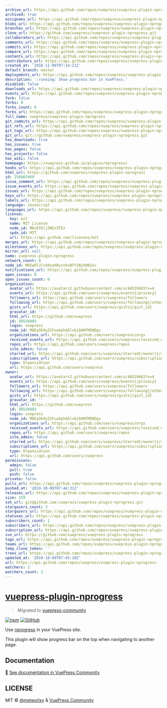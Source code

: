 ```yaml
---
archive_url: https://api.github.com/repos/vuepress/vuepress-plugin-nprogress/{archive_format}{/ref}
archived: true
assignees_url: https://api.github.com/repos/vuepress/vuepress-plugin-nprogress/assignees{/user}
blobs_url: https://api.github.com/repos/vuepress/vuepress-plugin-nprogress/git/blobs{/sha}
branches_url: https://api.github.com/repos/vuepress/vuepress-plugin-nprogress/branches{/branch}
clone_url: https://github.com/vuepress/vuepress-plugin-nprogress.git
collaborators_url: https://api.github.com/repos/vuepress/vuepress-plugin-nprogress/collaborators{/collaborator}
comments_url: https://api.github.com/repos/vuepress/vuepress-plugin-nprogress/comments{/number}
commits_url: https://api.github.com/repos/vuepress/vuepress-plugin-nprogress/commits{/sha}
compare_url: https://api.github.com/repos/vuepress/vuepress-plugin-nprogress/compare/{base}...{head}
contents_url: https://api.github.com/repos/vuepress/vuepress-plugin-nprogress/contents/{+path}
contributors_url: https://api.github.com/repos/vuepress/vuepress-plugin-nprogress/contributors
created_at: '2018-11-08T07:14:21Z'
default_branch: master
deployments_url: https://api.github.com/repos/vuepress/vuepress-plugin-nprogress/deployments
description: ':running: Show progress bar in VuePress.'
disabled: false
downloads_url: https://api.github.com/repos/vuepress/vuepress-plugin-nprogress/downloads
events_url: https://api.github.com/repos/vuepress/vuepress-plugin-nprogress/events
fork: false
forks: 0
forks_count: 0
forks_url: https://api.github.com/repos/vuepress/vuepress-plugin-nprogress/forks
full_name: vuepress/vuepress-plugin-nprogress
git_commits_url: https://api.github.com/repos/vuepress/vuepress-plugin-nprogress/git/commits{/sha}
git_refs_url: https://api.github.com/repos/vuepress/vuepress-plugin-nprogress/git/refs{/sha}
git_tags_url: https://api.github.com/repos/vuepress/vuepress-plugin-nprogress/git/tags{/sha}
git_url: git://github.com/vuepress/vuepress-plugin-nprogress.git
has_downloads: true
has_issues: true
has_pages: false
has_projects: false
has_wiki: false
homepage: https://vuepress.github.io/plugins/nprogress/
hooks_url: https://api.github.com/repos/vuepress/vuepress-plugin-nprogress/hooks
html_url: https://github.com/vuepress/vuepress-plugin-nprogress
id: 156665469
issue_comment_url: https://api.github.com/repos/vuepress/vuepress-plugin-nprogress/issues/comments{/number}
issue_events_url: https://api.github.com/repos/vuepress/vuepress-plugin-nprogress/issues/events{/number}
issues_url: https://api.github.com/repos/vuepress/vuepress-plugin-nprogress/issues{/number}
keys_url: https://api.github.com/repos/vuepress/vuepress-plugin-nprogress/keys{/key_id}
labels_url: https://api.github.com/repos/vuepress/vuepress-plugin-nprogress/labels{/name}
language: JavaScript
languages_url: https://api.github.com/repos/vuepress/vuepress-plugin-nprogress/languages
license:
  key: mit
  name: MIT License
  node_id: MDc6TGljZW5zZTEz
  spdx_id: MIT
  url: https://api.github.com/licenses/mit
merges_url: https://api.github.com/repos/vuepress/vuepress-plugin-nprogress/merges
milestones_url: https://api.github.com/repos/vuepress/vuepress-plugin-nprogress/milestones{/number}
mirror_url: null
name: vuepress-plugin-nprogress
network_count: 0
node_id: MDEwOlJlcG9zaXRvcnkxNTY2NjU0Njk=
notifications_url: https://api.github.com/repos/vuepress/vuepress-plugin-nprogress/notifications{?since,all,participating}
open_issues: 0
open_issues_count: 0
organization:
  avatar_url: https://avatars2.githubusercontent.com/u/48539483?v=4
  events_url: https://api.github.com/users/vuepress/events{/privacy}
  followers_url: https://api.github.com/users/vuepress/followers
  following_url: https://api.github.com/users/vuepress/following{/other_user}
  gists_url: https://api.github.com/users/vuepress/gists{/gist_id}
  gravatar_id: ''
  html_url: https://github.com/vuepress
  id: 48539483
  login: vuepress
  node_id: MDEyOk9yZ2FuaXphdGlvbjQ4NTM5NDgz
  organizations_url: https://api.github.com/users/vuepress/orgs
  received_events_url: https://api.github.com/users/vuepress/received_events
  repos_url: https://api.github.com/users/vuepress/repos
  site_admin: false
  starred_url: https://api.github.com/users/vuepress/starred{/owner}{/repo}
  subscriptions_url: https://api.github.com/users/vuepress/subscriptions
  type: Organization
  url: https://api.github.com/users/vuepress
owner:
  avatar_url: https://avatars2.githubusercontent.com/u/48539483?v=4
  events_url: https://api.github.com/users/vuepress/events{/privacy}
  followers_url: https://api.github.com/users/vuepress/followers
  following_url: https://api.github.com/users/vuepress/following{/other_user}
  gists_url: https://api.github.com/users/vuepress/gists{/gist_id}
  gravatar_id: ''
  html_url: https://github.com/vuepress
  id: 48539483
  login: vuepress
  node_id: MDEyOk9yZ2FuaXphdGlvbjQ4NTM5NDgz
  organizations_url: https://api.github.com/users/vuepress/orgs
  received_events_url: https://api.github.com/users/vuepress/received_events
  repos_url: https://api.github.com/users/vuepress/repos
  site_admin: false
  starred_url: https://api.github.com/users/vuepress/starred{/owner}{/repo}
  subscriptions_url: https://api.github.com/users/vuepress/subscriptions
  type: Organization
  url: https://api.github.com/users/vuepress
permissions:
  admin: false
  pull: true
  push: false
private: false
pulls_url: https://api.github.com/repos/vuepress/vuepress-plugin-nprogress/pulls{/number}
pushed_at: '2019-10-09T07:44:31Z'
releases_url: https://api.github.com/repos/vuepress/vuepress-plugin-nprogress/releases{/id}
size: 159
ssh_url: git@github.com:vuepress/vuepress-plugin-nprogress.git
stargazers_count: 3
stargazers_url: https://api.github.com/repos/vuepress/vuepress-plugin-nprogress/stargazers
statuses_url: https://api.github.com/repos/vuepress/vuepress-plugin-nprogress/statuses/{sha}
subscribers_count: 1
subscribers_url: https://api.github.com/repos/vuepress/vuepress-plugin-nprogress/subscribers
subscription_url: https://api.github.com/repos/vuepress/vuepress-plugin-nprogress/subscription
svn_url: https://github.com/vuepress/vuepress-plugin-nprogress
tags_url: https://api.github.com/repos/vuepress/vuepress-plugin-nprogress/tags
teams_url: https://api.github.com/repos/vuepress/vuepress-plugin-nprogress/teams
temp_clone_token: ''
trees_url: https://api.github.com/repos/vuepress/vuepress-plugin-nprogress/git/trees{/sha}
updated_at: '2019-10-09T07:45:10Z'
url: https://api.github.com/repos/vuepress/vuepress-plugin-nprogress
watchers: 3
watchers_count: 3
---
```


# [vuepress-plugin-nprogress](https://vuepress.github.io/plugins/nprogress.html)

> Migrated to [vuepress-community](https://github.com/vuepress/vuepress-community)

[![npm](https://img.shields.io/npm/v/vuepress-plugin-nprogress.svg)](https://www.npmjs.com/package/vuepress-plugin-nprogress)
[![GitHub](https://img.shields.io/github/license/vuepress/vuepress-plugin-nprogress.svg)](https://github.com/vuepress/vuepress-plugin-nprogress/blob/master/LICENSE)

Use [nprogress](https://github.com/rstacruz/nprogress) in your VuePress site.

This plugin will show progress bar on the top when navigating to another page.

## Documentation

:book: [See documentation in VuePress Community](https://vuepress.github.io/plugins/nprogress.html)

## LICENSE

MIT &copy; [@meteorlxy](https://github.com/meteorlxy) & [VuePress Community](https://github.com/vuepress)
